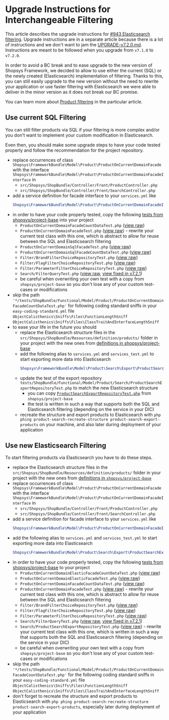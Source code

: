 # Upgrade Instructions for Interchangeable Filtering

This article describes the upgrade instructions for [#943 Elasticsearch filtering](https://github.com/shopsys/shopsys/pull/943).
Upgrade instructions are in a separate article because there is a lot of instructions and we don't want to jam the [UPGRADE-v7.2.0.md](UPGRADE-v7.2.0.md).
Instructions are meant to be followed when you upgrade from `v7.1.0` to `v7.2.0`.

In order to avoid a BC break and to ease upgrade to the new version of Shopsys Framework,
we decided to allow to use either the current (SQL) or the newly created (Elasticsearch) implementation of filtering.
Thanks to this, you can still easily upgrade to the new version without the need to rewrite your application
or use faster filtering with Elasticsearch we were able to deliver in the minor version as it does not break our BC promise.

You can learn more about [Product filtering](../docs/model/front-end-product-filtering.md) in the particular article.

## Use current SQL Filtering
You can still filter products via SQL if your filtering is more complex and/or you don't want to implement your custom modification in Elasticsearch.

Even then, you should make some upgrade steps to have your code tested properly and follow the recommendation for the project repository.

- replace occurrences of class `Shopsys\FrameworkBundle\Model\Product\ProductOnCurrentDomainFacade` with the interface `Shopsys\FrameworkBundle\Model\Product\ProductOnCurrentDomainFacadeInterface` in
    - `src/Shopsys/ShopBundle/Controller/Front/ProductController.php`
    - `src/Shopsys/ShopBundle/Controller/Front/SearchController.php`
- add a service definition for facade interface to your `services.yml` like
    ```yaml
    Shopsys\FrameworkBundle\Model\Product\ProductOnCurrentDomainFacadeInterface: '@Shopsys\FrameworkBundle\Model\Product\ProductOnCurrentDomainFacade'
    ```
- in order to have your code properly tested, copy the following [tests from shopsys/project-base](https://github.com/shopsys/project-base/blob/v7.2.0/tests/ShopBundle/Functional/Model/Product) into your project
    - `ProductOnCurrentDomainFacadeCountDataTest.php` ([view raw](https://github.com/shopsys/project-base/raw/v7.2.0/tests/ShopBundle/Functional/Model/Product/ProductOnCurrentDomainFacadeCountDataTest.php))
    - `ProductOnCurrentDomainFacadeTest.php` ([view raw](https://github.com/shopsys/project-base/raw/v7.2.0/tests/ShopBundle/Functional/Model/Product/ProductOnCurrentDomainFacadeTest.php)) -
    rewrite your current test class with this one, which is abstract to allow for reuse between the SQL and Elasticsearch filtering
    - `ProductOnCurrentDomainSqlFacadeTest.php` ([view raw](https://github.com/shopsys/project-base/raw/v7.2.0/tests/ShopBundle/Functional/Model/Product/ProductOnCurrentDomainSqlFacadeTest.php))
    - `ProductOnCurrentDomainSqlFacadeCountDataTest.php` ([view raw](https://github.com/shopsys/project-base/raw/v7.2.0/tests/ShopBundle/Functional/Model/Product/ProductOnCurrentDomainSqlFacadeCountDataTest.php))
    - `Filter/BrandFilterChoiceRepositoryTest.php` ([view raw](https://github.com/shopsys/project-base/raw/v7.2.0/tests/ShopBundle/Functional/Model/Product/Filter/BrandFilterChoiceRepositoryTest.php))
    - `Filter/FlagFilterChoiceRepositoryTest.php` ([view raw](https://github.com/shopsys/project-base/raw/v7.2.0/tests/ShopBundle/Functional/Model/Product/Filter/FlagFilterChoiceRepositoryTest.php))
    - `Filter/ParameterFilterChoiceRepositoryTest.php` ([view raw](https://github.com/shopsys/project-base/raw/v7.2.0/tests/ShopBundle/Functional/Model/Product/Filter/ParameterFilterChoiceRepositoryTest.php))
    - `Search/FilterQueryTest.php` ([view raw](https://github.com/shopsys/project-base/raw/v7.2.0/tests/ShopBundle/Functional/Model/Product/Search/FilterQueryTest.php), [view fixed in v7.2.1](https://github.com/shopsys/project-base/raw/v7.2.1/tests/ShopBundle/Functional/Model/Product/Search/FilterQueryTest.php))
    - be careful when overwriting your own test with a copy from `shopsys/project-base` so you don't lose any of your custom test-cases or modifications
- skip the path `'*/tests/ShopBundle/Functional/Model/Product/ProductOnCurrentDomainFacadeCountDataTest.php'` for following coding standard sniffs in your `easy-coding-standard.yml` file
    `ObjectCalisthenics\Sniffs\Files\FunctionLengthSniff`
    `ObjectCalisthenics\Sniffs\Files\ClassTraitAndInterfaceLengthSniff`
- to ease your life in the future you should
    - replace the Elasticsearch structure files in the `src/Shopsys/ShopBundle/Resources/definition/products/` folder in your project with the new ones from [definitions in shopsys/project-base](https://github.com/shopsys/project-base/blob/v7.2.0/src/Shopsys/ShopBundle/Resources/definition/product/)
    - add the following alias to `services.yml` and `services_test.yml` to start exporting more data into Elasticsearch
        ```yaml
       Shopsys\FrameworkBundle\Model\Product\Search\Export\ProductSearchExportRepository: '@Shopsys\FrameworkBundle\Model\Product\Search\Export\ProductSearchExportWithFilterRepository'
        ```
    - update the test of the export repository `tests/ShopBundle/Functional/Model/Product/Search/ProductSearchExportRepositoryTest.php` to match the new Elasticsearch structure
        - you can copy [`ProductSearchExportRepositoryTest.php`](https://github.com/shopsys/project-base/blob/v7.2.0/tests/ShopBundle/Functional/Model/Product/Search/ProductSearchExportRepositoryTest.php) from `shopsys/project-base`
        - the test is written in such a way that supports both the SQL and Elasticsearch filtering (depending on the service in your DIC)
    - recreate the structure and export products to Elasticsearch with `php phing product-search-recreate-structure product-search-export-products` on your machine, and also later during deployment of your application

## Use new Elasticsearch Filtering
To start filtering products via Elasticsearch you have to do these steps.

- replace the Elasticsearch structure files in the `src/Shopsys/ShopBundle/Resources/definition/products/` folder in your project with the new ones from [definitions in `shopsys/project-base`](https://github.com/shopsys/project-base/blob/v7.2.0/src/Shopsys/ShopBundle/Resources/definition/product/)
- replace occurrences of class `Shopsys\FrameworkBundle\Model\Product\ProductOnCurrentDomainFacade` with the interface `Shopsys\FrameworkBundle\Model\Product\ProductOnCurrentDomainFacadeInterface` in
    - `src/Shopsys/ShopBundle/Controller/Front/ProductController.php`
    - `src/Shopsys/ShopBundle/Controller/Front/SearchController.php`
- add a service definition for facade interface to your `services.yml` like
    ```yaml
   Shopsys\FrameworkBundle\Model\Product\ProductOnCurrentDomainFacadeInterface: '@Shopsys\FrameworkBundle\Model\Product\ProductOnCurrentDomainElasticFacade'
    ```
- add the following alias to `services.yml` and `services_test.yml` to start exporting more data into Elasticsearch
    ```yaml
   Shopsys\FrameworkBundle\Model\Product\Search\Export\ProductSearchExportRepository: '@Shopsys\FrameworkBundle\Model\Product\Search\Export\ProductSearchExportWithFilterRepository'
    ```
- in order to have your code properly tested, copy the following [tests from shopsys/project-base](https://github.com/shopsys/project-base/tree/v7.2.0/tests/ShopBundle/Functional/Model/Product) to your project
    - `ProductOnCurrentDomainElasticFacadeCountDataTest.php` ([view raw](https://github.com/shopsys/project-base/raw/v7.2.0/tests/ShopBundle/Functional/Model/Product/ProductOnCurrentDomainElasticFacadeCountDataTest.php))
    - `ProductOnCurrentDomainElasticFacadeTest.php` ([view raw](https://github.com/shopsys/project-base/raw/v7.2.0/tests/ShopBundle/Functional/Model/Product/ProductOnCurrentDomainElasticFacadeTest.php))
    - `ProductOnCurrentDomainFacadeCountDataTest.php` ([view raw](https://github.com/shopsys/project-base/raw/v7.2.0/tests/ShopBundle/Functional/Model/Product/ProductOnCurrentDomainFacadeCountDataTest.php))
    - `ProductOnCurrentDomainFacadeTest.php` ([view raw](https://github.com/shopsys/project-base/raw/v7.2.0/tests/ShopBundle/Functional/Model/Product/ProductOnCurrentDomainFacadeTest.php)) -
    rewrite your current test class with this one, which is abstract to allow for reuse between the SQL and Elasticsearch filtering
    - `Filter/BrandFilterChoiceRepositoryTest.php` ([view raw](https://github.com/shopsys/project-base/raw/v7.2.0/tests/ShopBundle/Functional/Model/Product/Filter/BrandFilterChoiceRepositoryTest.php))
    - `Filter/FlagFilterChoiceRepositoryTest.php` ([view raw](https://github.com/shopsys/project-base/raw/v7.2.0/tests/ShopBundle/Functional/Model/Product/Filter/FlagFilterChoiceRepositoryTest.php))
    - `Filter/ParameterFilterChoiceRepositoryTest.php` ([view raw](https://github.com/shopsys/project-base/raw/v7.2.0/tests/ShopBundle/Functional/Model/Product/Filter/ParameterFilterChoiceRepositoryTest.php))
    - `Search/FilterQueryTest.php` ([view raw](https://github.com/shopsys/project-base/raw/v7.2.0/tests/ShopBundle/Functional/Model/Product/Search/FilterQueryTest.php), [view fixed in v7.2.1](https://github.com/shopsys/project-base/raw/v7.2.1/tests/ShopBundle/Functional/Model/Product/Search/FilterQueryTest.php))
    - `Search/ProductSearchExportRepositoryTest.php` ([view raw](https://github.com/shopsys/project-base/raw/v7.2.0/tests/ShopBundle/Functional/Model/Product/Search/ProductSearchExportRepositoryTest.php)) -
    rewrite your current test class with this one, which is written in such a way that supports both the SQL and Elasticsearch filtering (depending on the service in your DIC)
    - be careful when overwriting your own test with a copy from `shopsys/project-base` so you don't lose any of your custom test-cases or modifications
- skip the path `'*/tests/ShopBundle/Functional/Model/Product/ProductOnCurrentDomainFacadeCountDataTest.php'` for the following coding standard sniffs in your `easy-coding-standard.yml` file
    `ObjectCalisthenics\Sniffs\Files\FunctionLengthSniff`
    `ObjectCalisthenics\Sniffs\Files\ClassTraitAndInterfaceLengthSniff`
- don't forget to recreate the structure and export products to Elasticsearch with `php phing product-search-recreate-structure product-search-export-products`, especially later during deployment of your application
